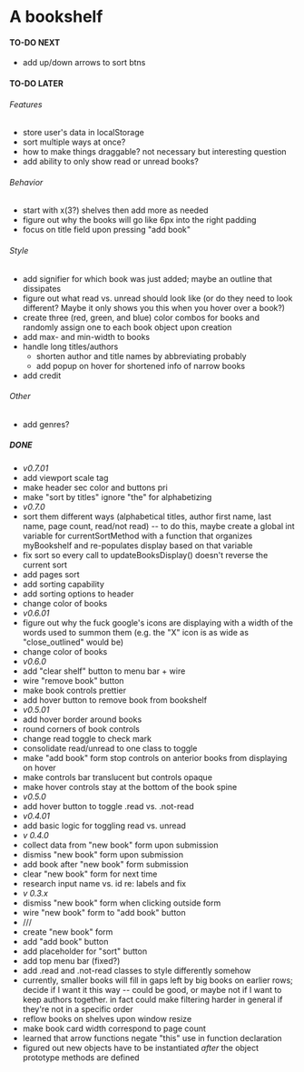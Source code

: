 # A bookshelf

#### TO-DO NEXT
- add up/down arrows to sort btns

#### TO-DO LATER
###### Features
- store user's data in localStorage
- sort multiple ways at once?
- how to make things draggable?  not necessary but interesting question
- add ability to only show read or unread books?
###### Behavior
- start with x(3?) shelves then add more as needed
- figure out why the books will go like 6px into the right padding
- focus on title field upon pressing "add book"
###### Style
- add signifier for which book was just added; maybe an outline that dissipates
- figure out what read vs. unread should look like (or do they need to look different?  Maybe it only shows you this when you hover over a book?)
- create three (red, green, and blue) color combos for books and randomly assign one to each book object upon creation
- add max- and min-width to books
- handle long titles/authors
    - shorten author and title names by abbreviating probably
    - add popup on hover for shortened info of narrow books
- add credit
###### Other
- add genres?

##### DONE
- *v0.7.01*
- add viewport scale tag
- make header sec color and buttons pri
- make "sort by titles" ignore "the" for alphabetizing
- *v0.7.0*
- sort them different ways (alphabetical titles, author first name, last name, page count, read/not read) -- to do this, maybe create a global int variable for currentSortMethod with a function that organizes myBookshelf and re-populates display based on that variable
- fix sort so every call to updateBooksDisplay() doesn't reverse the current sort
- add pages sort
- add sorting capability 
- add sorting options to header
- change color of books
- *v0.6.01*
- figure out why the fuck google's icons are displaying with a width of the words used to summon them (e.g. the "X" icon is as wide as "close_outlined" would be)
- change color of books
- *v0.6.0*
- add "clear shelf" button to menu bar + wire
- wire "remove book" button
- make book controls prettier
- add hover button to remove book from bookshelf
- *v0.5.01*
- add hover border around books
- round corners of book controls
- change read toggle to check mark
- consolidate read/unread to one class to toggle
- make "add book" form stop controls on anterior books from displaying on hover
- make controls bar translucent but controls opaque
- make hover controls stay at the bottom of the book spine
- *v0.5.0*
- add hover button to toggle .read vs. .not-read
- *v0.4.01*
- add basic logic for toggling read vs. unread
- *v 0.4.0*
- collect data from "new book" form upon submission
- dismiss "new book" form upon submission
- add book after "new book" form submission
- clear "new book" form for next time
- research input name vs. id re: labels and fix
- *v 0.3.x*
- dismiss "new book" form when clicking outside form
- wire "new book" form to "add book" button
- ///
- create "new book" form
- add "add book" button
- add placeholder for "sort" button
- add top menu bar (fixed?)
- add .read and .not-read classes to style differently somehow
- currently, smaller books will fill in gaps left by big books on earlier rows; decide if I want it this way -- could be good, or maybe not if I want to keep authors together.  in fact could make filtering harder in general if they're not in a specific order
- reflow books on shelves upon window resize
- make book card width correspond to page count
- learned that arrow functions negate "this" use in function declaration
- figured out new objects have to be instantiated *after* the object prototype methods are defined